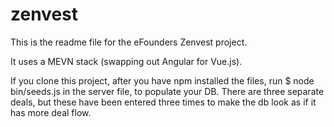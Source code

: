 # zenvest

This is the readme file for the eFounders Zenvest project. 

It uses a MEVN stack (swapping out Angular for Vue.js).

If you clone this project, after you have npm installed the files, run $ node bin/seeds.js in the server file, to populate your DB. There are three separate deals, but these have been entered three times to make the db look as if it has more deal flow. 

